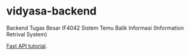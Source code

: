 # vidyasa-backend
Backend Tugas Besar IF4042 Sistem Temu Balik Informasi (Information Retrival System)

[Fast API tutorial](https://code.visualstudio.com/docs/python/tutorial-fastapi).
